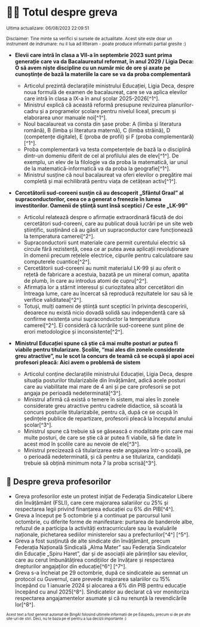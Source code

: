 # 👩‍🏫 Totul despre greva
<sub>Ultima actualizare: 06/08/2023 22:09:51</sub>

<sub>Disclaimer: Tine minte sa verifici si sursele de actualitate. Acest site este doar un instrument de indrumare: nu il lua ad litteram - poate produce informatii partial gresite :)</sub>

- **Elevii care intră în clasa a VII-a în septembrie 2023 sunt prima generație care va da Bacalaureatul reformat, în anul 2029 / Ligia Deca: O să avem niște discipline cu un număr mic de ore și axate pe cunoștințe de bază la materiile la care se va da proba complementară**
    * Articolul prezintă declarațiile ministrului Educației, Ligia Deca, despre noua formulă de examen de bacalaureat, care se va aplica elevilor care intră în clasa a IX-a în anul școlar 2025-2026[^1^].
    * Ministrul explică că această reformă presupune revizuirea planurilor-cadru și a programelor școlare pentru nivelul liceal, precum și elaborarea unor manuale noi[^1^].
    * Noul bacalaureat va consta din șase probe: A (limba și literatura română), B (limba și literatura maternă), C (limba străină), D (competențe digitale), E (proba de profil) și F (proba complementară)[^1^].
    * Proba complementară va testa competențele de bază la o disciplină dintr-un domeniu diferit de cel al profilului ales de elev[^1^]. De exemplu, un elev de la filologie va da proba la matematică, iar unul de la matematică-informatică va da proba la geografie[^1^].
    * Ministrul susține că noul bacalaureat va oferi elevilor o pregătire mai completă și mai echilibrată pentru viața de cetățean activ[^1^].

- **Cercetătorii sud-coreeni susţin că au descoperit „Sfântul Graal” al supraconductorilor, ceea ce a generat o frenezie în lumea investitorilor. Oamenii de ştiinţă sunt însă sceptici / Ce este „LK-99”**
    * Articolul relatează despre o afirmație extraordinară făcută de doi cercetători sud-coreeni, care au publicat două lucrări pe un site web științific, susținând că au găsit un supraconductor care funcționează la temperatura camerei[^2^].
    * Supraconductorii sunt materiale care permit curentului electric să circule fără rezistență, ceea ce ar putea avea aplicații revoluționare în domenii precum rețelele electrice, cipurile pentru calculatoare sau computerele cuantice[^2^].
    * Cercetătorii sud-coreeni au numit materialul LK-99 și au oferit o rețetă de fabricare a acestuia, bazată pe un mineral comun, apatita de plumb, în care au introdus atomi de cupru[^2^].
    * Afirmația lor a stârnit interesul și curiozitatea altor cercetători din întreaga lume, care au încercat să reproducă rezultatele lor sau să le verifice validitatea[^2^].
    * Totuși, mulți oameni de știință sunt sceptici în privința descoperirii, deoarece nu există nicio dovadă solidă sau independentă care să confirme existența unui supraconductor la temperatura camerei[^2^]. Ei consideră că lucrările sud-coreene sunt pline de erori metodologice și inconsistente[^2^].

- **Ministrul Educației spune că știe că mai multe posturi ar putea fi viabile pentru titularizare. Școlile, “mai ales din zonele considerate greu atractive”, nu le scot la concurs de teamă că se ocupă și apoi acei profesori pleacă: Aici avem o problemă de sistem**
    * Articolul conține declarațiile ministrului Educației, Ligia Deca, despre situația posturilor titularizabile din învățământ, adică acele posturi care au viabilitate mai mare de 4 ani și pe care profesorii se pot angaja pe perioadă nedeterminată[^3^].
    * Ministrul afirmă că există o temere în sistem, mai ales în zonele considerate greu atractive pentru cadrele didactice, să scoată la concurs posturile titularizabile, pentru că, după ce se ocupă în ședințele publice de repartizare, profesorii pleacă la începutul anului școlar[^3^].
    * Ministrul spune că trebuie să se găsească o modalitate prin care mai multe posturi, de care se știe că ar putea fi viabile, să fie date în acest mod în școlile care au nevoie de ele[^3^].
    * Ministrul precizează că titularizarea este angajarea într-o școală, pe o perioadă nedeterminată, și că pentru a se titulariza, candidații trebuie să obțină minimum nota 7 la proba scrisă[^3^].

## 🏫 Despre greva profesorilor

- Greva profesorilor este un protest inițiat de Federația Sindicatelor Libere din Învățământ (FSLI), care cere majorarea salariilor cu 25% și respectarea legii privind finanțarea educației cu 6% din PIB[^4^].
- Greva a început pe 5 octombrie și a continuat pe parcursul lunii octombrie, cu diferite forme de manifestare: purtarea de banderole albe, refuzul de a participa la activități extracurriculare sau la evaluările naționale, pichetarea sediilor ministerelor sau a prefecturilor[^4^] [^5^].
- Greva a fost susținută de alte sindicate din învățământ, precum Federația Națională Sindicală „Alma Mater” sau Federația Sindicatelor din Educație „Spiru Haret”, dar și de asociații ale părinților sau elevilor, care au cerut îmbunătățirea condițiilor de învățare și respectarea drepturilor angajaților din educație[^6^] [^7^].
- Greva s-a încheiat pe 29 octombrie, după ce sindicatele au semnat un protocol cu Guvernul, care prevede majorarea salariilor cu 15% începând cu 1 ianuarie 2024 și alocarea a 6% din PIB pentru educație începând cu anul 2025[^8^]. Sindicatelor au declarat că vor monitoriza respectarea angajamentelor asumate și că nu renunță la revendicările lor[^8^].


<sub><sub>Acest text a fost generat automat de BingAI folosind ultimele informatii de pe Edupedu, precum si de pe alte site-uri de stiri. Deci, nu te baza pe el pentru a lua decizii importante :)</sub></sub>